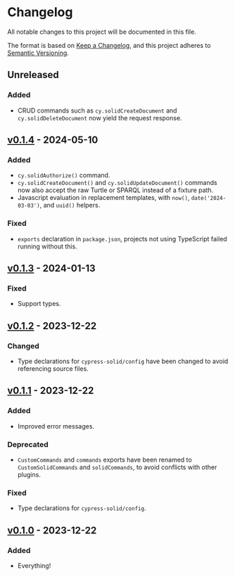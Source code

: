 # Changelog

All notable changes to this project will be documented in this file.

The format is based on [Keep a Changelog](https://keepachangelog.com/en/1.0.0/), and this project adheres to [Semantic Versioning](https://semver.org/spec/v2.0.0.html).

## Unreleased

### Added

-   CRUD commands such as `cy.solidCreateDocument` and `cy.solidDeleteDocument` now yield the request response.

## [v0.1.4](https://github.com/NoelDeMartin/cypress-solid/releases/tag/v0.1.4) - 2024-05-10

### Added

-   `cy.solidAuthorize()` command.
-   `cy.solidCreateDocument()` and `cy.solidUpdateDocument()` commands now also accept the raw Turtle or SPARQL instead of a fixture path.
-   Javascript evaluation in replacement templates, with `now()`, `date('2024-03-03')`, and `uuid()` helpers.

### Fixed

-   `exports` declaration in `package.json`, projects not using TypeScript failed running without this.

## [v0.1.3](https://github.com/NoelDeMartin/cypress-solid/releases/tag/v0.1.3) - 2024-01-13

### Fixed

-   Support types.

## [v0.1.2](https://github.com/NoelDeMartin/cypress-solid/releases/tag/v0.1.2) - 2023-12-22

### Changed

-   Type declarations for `cypress-solid/config` have been changed to avoid referencing source files.

## [v0.1.1](https://github.com/NoelDeMartin/cypress-solid/releases/tag/v0.1.1) - 2023-12-22

### Added

-   Improved error messages.

### Deprecated

-   `CustomCommands` and `commands` exports have been renamed to `CustomSolidCommands` and `solidCommands`, to avoid conflicts with other plugins.

### Fixed

-   Type declarations for `cypress-solid/config`.

## [v0.1.0](https://github.com/NoelDeMartin/cypress-solid/releases/tag/v0.1.0) - 2023-12-22

### Added

-   Everything!
